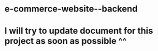 # e-commerce-website--backend
# I will try to update document for this project as soon as possible ^^

